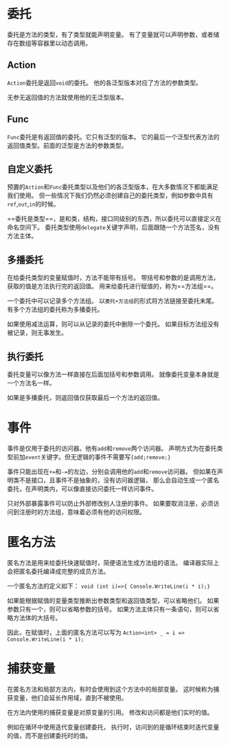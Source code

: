 ﻿# 委托
委托是方法的类型，有了类型就能声明变量。
有了变量就可以声明参数，或者储存在数组等容器里以动态调用。

## Action
`Action`委托是返回`void`的委托。
他的各泛型版本对应了方法的参数类型。

无参无返回值的方法就使用他的无泛型版本。
## Func
`Func`委托是有返回值的委托。它只有泛型的版本。
它的最后一个泛型代表方法的返回值类型。前面的泛型是方法的参数类型。
 
## 自定义委托
预置的`Action`和`Func`委托类型以及他们的各泛型版本，在大多数情况下都能满足我们使用。
但一些情况下我们仍然必须创建自己的委托类型，例如参数中具有`ref`,`out`,`in`的时候。

==委托是类型==，是和类，结构，接口同级别的东西，所以委托可以直接定义在命名空间下。
委托类型使用`delegate`关键字声明，后面跟随一个方法签名，没有方法主体。

## 多播委托
在给委托类型的变量赋值时，方法不能带有括号。
带括号和参数的是调用方法，获取的值是方法执行完的返回值。
用来给委托进行赋值的，称为==方法组==。

一个委托中可以记录多个方法组。
以`委托+方法组`的形式将方法链接至委托末尾。
有多个方法组的委托称为多播委托。

如果使用减法运算，则可以从记录的委托中删除一个委托。
如果目标方法组没有被记录，则无事发生。

## 执行委托

委托变量可以像方法一样直接在后面加括号和参数调用。
就像委托变量本身就是一个方法名一样。

如果是多播委托，则返回值仅获取最后一个方法的返回值。

# 事件
事件是仅用于委托的访问器。他有`add`和`remove`两个访问器。
声明方式为在委托类型前加`event`关键字。但无逻辑的事件不需要写`{add;remove;}`

事件只能出现在`+=`和`-=`的左边，分别会调用他的`add`和`remove`访问器。
但如果在声明类不是接口，且事件不是抽象的，没有访问器逻辑，
那么会自动生成一个匿名委托，在声明类内，可以像直接访问委托一样访问事件。

只对外部暴露事件可以防止外部修改别人注册的事件。
如果要取消注册，必须访问到注册时的方法组，意味着必须有他的访问权限。

# 匿名方法

匿名方法是用来给委托快速赋值时，简便语法生成方法组的语法。
编译器实际上会把匿名委托编译成完整的成员方法。

一个匿名方法的定义如下：
`void (int i)=>{ Console.WriteLine(i * i);}`

如果能根据赋值的变量类型推断出参数类型和返回值类型，可以省略他们。
如果参数只有一个，则可以省略参数的括号。
如果方法主体只有一条语句，则可以省略方法体的大括号。

因此，在赋值时，上面的匿名方法可以写为
`Action<int> _ = i => Console.WriteLine(i * i);`

# 捕获变量
在匿名方法和局部方法内，有时会使用到这个方法中的局部变量。
这时候称为捕获变量，他们会延长作用域，直到不被使用。

在方法内使用的捕获变量是对原变量的引用。
修改和访问都是他们实时的值。

例如在循环中使用迭代变量创建委托，
执行时，访问到的是循环结束时迭代变量的值，而不是创建委托时的值。


